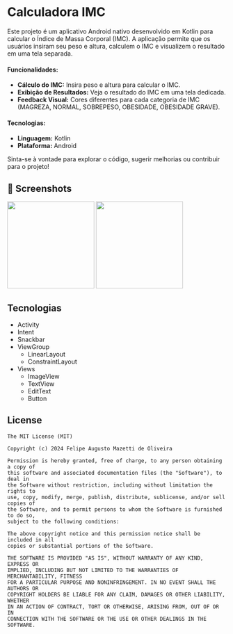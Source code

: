 # Calculadora IMC
Este projeto é um aplicativo Android nativo desenvolvido em Kotlin para calcular o Índice de Massa Corporal (IMC). A aplicação permite que os usuários insiram seu peso e altura, calculem o IMC e visualizem o resultado em uma tela separada.

#### Funcionalidades:
- **Cálculo do IMC:** Insira peso e altura para calcular o IMC.
- **Exibição de Resultados:** Veja o resultado do IMC em uma tela dedicada.
- **Feedback Visual:** Cores diferentes para cada categoria de IMC (MAGREZA, NORMAL, SOBREPESO, OBESIDADE, OBESIDADE GRAVE).

#### Tecnologias:
- **Linguagem:** Kotlin
- **Plataforma:** Android

Sinta-se à vontade para explorar o código, sugerir melhorias ou contribuir para o projeto!

## :camera_flash: Screenshots
<!-- You can add more screenshots here if you like -->
<img src="https://github.com/user-attachments/assets/dfdf4097-e2ec-4d63-97f7-aedc6c336393" width=200/> <img src="https://github.com/user-attachments/assets/56042485-052f-4de9-a922-2a4bccac52cb" width=200/>


## Tecnologias
- Activity
- Intent
- Snackbar
- ViewGroup
  - LinearLayout
  - ConstraintLayout
- Views
  - ImageView
  - TextView
  - EditText
  - Button


## License
```
The MIT License (MIT)

Copyright (c) 2024 Felipe Augusto Mazetti de Oliveira

Permission is hereby granted, free of charge, to any person obtaining a copy of
this software and associated documentation files (the "Software"), to deal in
the Software without restriction, including without limitation the rights to
use, copy, modify, merge, publish, distribute, sublicense, and/or sell copies of
the Software, and to permit persons to whom the Software is furnished to do so,
subject to the following conditions:

The above copyright notice and this permission notice shall be included in all
copies or substantial portions of the Software.

THE SOFTWARE IS PROVIDED "AS IS", WITHOUT WARRANTY OF ANY KIND, EXPRESS OR
IMPLIED, INCLUDING BUT NOT LIMITED TO THE WARRANTIES OF MERCHANTABILITY, FITNESS
FOR A PARTICULAR PURPOSE AND NONINFRINGEMENT. IN NO EVENT SHALL THE AUTHORS OR
COPYRIGHT HOLDERS BE LIABLE FOR ANY CLAIM, DAMAGES OR OTHER LIABILITY, WHETHER
IN AN ACTION OF CONTRACT, TORT OR OTHERWISE, ARISING FROM, OUT OF OR IN
CONNECTION WITH THE SOFTWARE OR THE USE OR OTHER DEALINGS IN THE SOFTWARE.
```
